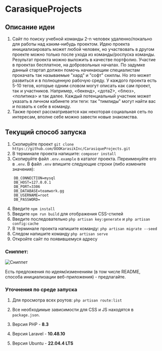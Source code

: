 # CarasiqueProjects
## Описание идеи
1. Сайт по поиску учебной команды 2-n человек удаленно/локально для работы над каким-нибудь проектом. Идею проекта инициализировать может любой человек, но участвовать в другом проекте можно только после ухода из команды/роспуска команды.
   Результат проекта можно выложить в качестве портфолио.
   Участие в проектах бесплатное, на добровольных началах.
   По задумке данный стартап должен помочь начинающим специалистам прокачать так называемые "хард" и "софт" скиллы. Но это может развиться и в полноценную рабочую среду.
   У каждого проекта есть 5-10 тегов, которые одним словом могут описать как сам проект, так и участников. Например, <бекенд>, <дота2>, <блюз>, <политика> и так далее.
   Каждый потенциальный участник может указать в личном кабинете эти теги: так "тимлиды" могут найти вас и позвать к себе в команду.
2. Также проект рассматривается как некоторая социальная сеть по интересам, вполне себе можно завести новые знакомства.

## Текущий способ запуска 
1. Скопируйте проект ```git clone https://github.com/OOOKarasikInc/CarasiqueProjects.git```
2. В терминале проекта напишите: ```composer install```
3. Скопируйте файл ```.env.example``` в каталог проекта. Переименуйте его в ```.env```. В файл ```.env``` впишите следующие строки (либо измените значения):
```
    DB_CONNECTION=mysql
    DB_HOST=127.0.0.1  
    DB_PORT=3306
    DB_DATABASE=teamwork.gg
    DB_USERNAME=root
    DB_PASSWORD=
```
4. Введите ```npm install```
5. Введите ```npm run build``` для отображения CSS-стилей
6. Введите последовательно ```php artisan key:generate``` и ```php artisan config:cache```
7. В терминале проекта напишите команду: ```php artisan migrate --seed```
8. Следом напишите команду ```php artisan serve```
9. Откройте сайт по появившемуся адресу

### Сниппет:
![Сниппет](https://i.imgur.com/N6nzqAU.png)

Есть предложения по идеям/изменениям (в том числе README, способа инициализации веб-приложения) - предлагайте.

### Уточнения по среде запуска

1. Для просмотра всех роутов: ```php artisan route:list``` 

2. Все необходимые зависимости для CSS и JS находятся в ```package.json```.

3. Версия PHP - **8.3**

4. Версия Laravel - **10.48.10**

5. Версия Ubuntu - **22.04.4 LTS**
